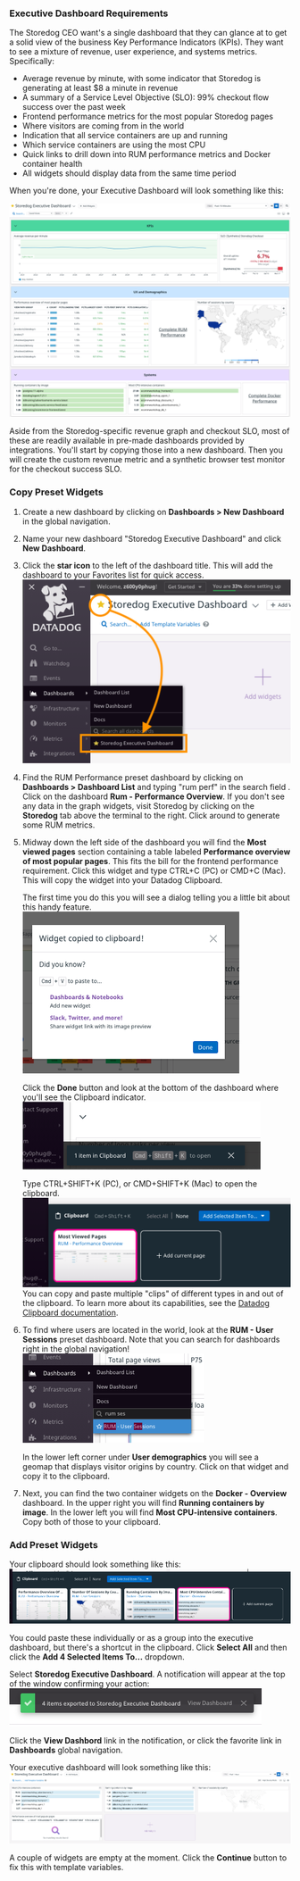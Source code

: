 ### Executive Dashboard Requirements
The Storedog CEO want's a single dashboard that they can glance at to get a solid view of the business Key Performance Indicators (KPIs). They want to see a mixture of revenue, user experience, and systems metrics. Specifically:

  - Average revenue by minute, with some indicator that Storedog is generating at least $8 a minute in revenue
  - A summary of a Service Level Objective (SLO): 99% checkout flow success over the past week
  - Frontend performance metrics for the most popular Storedog pages
  - Where visitors are coming from in the world
  - Indication that all service containers are up and running 
  - Which service containers are using the most CPU
  - Quick links to drill down into RUM performance metrics and Docker container health
  - All widgets should display data from the same time period

When you're done, your Executive Dashboard will look something like this:

![Executive Dashboard goal](./assets/completed_executive_dashboard.png)

Aside from the Storedog-specific revenue graph and checkout SLO, most of these are readily available in pre-made dashboards provided by integrations. You'll start by copying those into a new dashboard. Then you will create the custom revenue metric and a synthetic browser test monitor for the checkout success SLO.

### Copy Preset Widgets

1. Create a new dashboard by clicking on **Dashboards > New Dashboard** in the global navigation.
1. Name your new dashboard "Storedog Executive Dashboard" and click **New Dashboard**.
1. Click the **star icon** to the left of the dashboard title. This will add the dashboard to your Favorites list for quick access. ![Starred dashboard in Favorites list](./assets/starred_dashboard_favorites.png)
1. Find the RUM Performance preset dashboard by clicking on **Dashboards > Dashboard List** and typing "rum perf" in the search field . Click on the dashboard **Rum - Performance Overview**. If you don't see any data in the graph widgets, visit Storedog by clicking on the **Storedog** tab above the terminal to the right. Click around to generate some RUM metrics.
1. Midway down the left side of the dashboard you will find the **Most viewed pages** section containing a table labeled **Performance overview of most popular pages**. This fits the bill for the frontend performance requirement. Click this widget and type CTRL+C (PC) or CMD+C (Mac). This will copy the widget into your Datadog Clipboard. 

   The first time you do this you will see a dialog telling you a little bit about this handy feature. ![Widget copied info modal](./assets/widget_copied_modal.png)
   
   Click the **Done** button and look at the bottom of the dashboard where you'll see the Clipboard indicator. ![Clipboard indicator](./assets/clipboard_indicator.png)

   Type CTRL+SHIFT+K (PC), or CMD+SHIFT+K (Mac) to open the clipboard. ![Clipboard panel open](./assets/clipboard_panel_open.png) You can copy and paste multiple "clips" of different types in and out of the clipboard. To learn more about its capabilities, see the [Datadog Clipboard documentation](https://docs.datadoghq.com/monitors/incident_management/datadog_clipboard/).
1. To find where users are located in the world, look at the **RUM - User Sessions** preset dashboard. Note that you can search for dashboards right in the global navigation! ![Global navigation dashboard search](./assets/global_nav_dash_search.png)

   In the lower left corner under **User demographics** you will see a geomap that displays visitor origins by country. Click on that widget and copy it to the clipboard.
1. Next, you can find the two container widgets on the **Docker - Overview** dashboard. In the upper right you will find **Running containers by image**. In the lower left you will find **Most CPU-intensive containers**. Copy both of those to your clipboard.

### Add Preset Widgets
Your clipboard should look something like this: ![Clipboard with preset widgets](./assets/clipboard_with_widgets.png)

You could paste these individually or as a group into the executive dashboard, but there's a shortcut in the clipboard. Click **Select All** and then click the **Add 4 Selected Items To...** dropdown.

Select **Storedog Executive Dashboard**. A notification will appear at the top of the window confirming your action: ![Added to dashboard confirmation](./assets/added_to_dash_confirmation.png)

Click the **View Dashbord** link in the notification, or click the favorite link in **Dashboards** global navigation.

Your executive dashboard will look something like this: ![Executive dashboard in progress](./assets/exec_dash_in_progress.png)

A couple of widgets are empty at the moment. Click the **Continue** button to fix this with template variables.